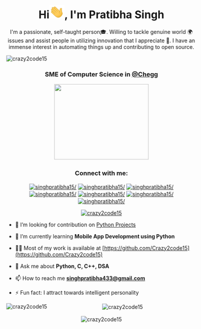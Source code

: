 
<h1 align="center">Hi<img src="https://raw.githubusercontent.com/ABSphreak/ABSphreak/master/gifs/Hi.gif" width="40" height="35" />, I'm Pratibha Singh</h1>
<p align="center"> I'm a passionate, self-taught person🎓. Willing to tackle genuine world 🌍 issues and assist people in utilizing innovation that I appreciate 🤩. I have an immense interest in automating things up and contributing to open source.</p>

<p align="left"> <img src="https://komarev.com/ghpvc/?username=crazy2code15&label=Profile%20views&color=0e75b6&style=flat" alt="crazy2code15"/> </p>
<h3 align="center"> SME of Computer Science in <a href="https://www.chegg.com/"> @Chegg </a></h3>

<p align="center">
<img src="https://cdn.dribbble.com/users/542979/screenshots/3000076/sarah-working-on-computer.gif" width="250" height="200" />
</p>

<h3 align="center">Connect with me:</h3>
<p align="center">
<a href="singhpratibha433@gmail.com" target="blank"><img align="center" src="https://news.wirefly.com/sites/phonedog.com/files/styles/blog_entry/public/blog/main_image/2020/10/gmail-new-icon-2.jpg?itok=McR8B1ny" alt="singhpratibha15/" height="30" width="40" /></a>
<a href="https://github.com/Crazy2code15" target="blank"><img align="center" src="https://cdn4.iconfinder.com/data/icons/iconsimple-logotypes/512/github-512.png" alt="singhpratibha15/" height="30" width="40" /></a>
<a href="https://www.instagram.com/instaclicks15/" target="blank"><img align="center" src="https://upload.wikimedia.org/wikipedia/commons/thumb/5/58/Instagram-Icon.png/1200px-Instagram-Icon.png" alt="singhpratibha15/" height="30" width="40" /></a>
<a href="https://www.linkedin.com/in/singhpratibha15/" target="blank"><img align="center" src="https://upload.wikimedia.org/wikipedia/commons/thumb/e/e9/Linkedin_icon.svg/1024px-Linkedin_icon.svg.png" alt="singhpratibha15/" height="30" width="40" /></a>
<a href="https://twitter.com/crazy2code15" target="blank"><img align="center" src="http://icons.iconarchive.com/icons/iynque/ios7-style/1024/Twitter-icon.png" alt="singhpratibha15/" height="30" width="40" /></a>
<a href="https://www.kaggle.com/crazy2code15" target="blank"><img align="center" src="https://cdn3.iconfinder.com/data/icons/logos-and-brands-adobe/512/189_Kaggle-512.png" alt="singhpratibha15/" height="30" width="40" /></a>
<a href="https://medium.com/@singhpratibha433" target="blank"><img align="center" src="https://cdn.onlinewebfonts.com/svg/img_256332.png" alt="singhpratibha15/" height="30" width="40" /></a>
</p>


<p align="center"><a href="https://twitter.com/crazy2code15" target="blank"><img src="https://img.shields.io/twitter/follow/crazy2code15?logo=twitter&style=for-the-badge" alt="crazy2code15" /></a></p>

- 🔭 I’m looking for contribution on [Python Projects](https://github.com/Crazy2code15/Python-Projects)

- 🌱 I’m currently learning **Mobile App Development using Python**

- 👨‍💻 Most of my work is available at [https://github.com/Crazy2code15](https://github.com/Crazy2code15)

- 💬 Ask me about **Python, C, C++, DSA**

- 📫 How to reach me **singhpratibha433@gmail.com**

- ⚡ Fun fact: I attract towards intelligent personality

<p align="center"><img align="left" src="https://github-readme-stats.vercel.app/api/top-langs?username=crazy2code15&show_icons=true&locale=en&layout=compact" alt="crazy2code15" /></p>

<p align="center">&nbsp;<img align="center" src="https://github-readme-stats.vercel.app/api?username=crazy2code15&show_icons=true&locale=en" alt="crazy2code15" /></p>

<p align="center"><img align="center" src="https://github-readme-streak-stats.herokuapp.com/?user=crazy2code15&" alt="crazy2code15" /></p>
